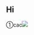 ## Hi

①cac<a href="https://github.com/cacjs/cac"><img src="https://img.shields.io/badge/-Github-black.svg" /></a>
